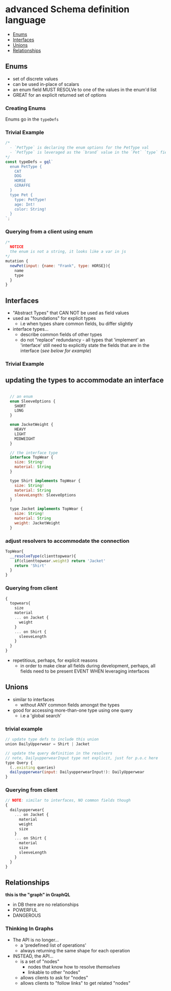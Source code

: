 # advanced Schema definition language

- [Enums](#enums)
- [Interfaces](#interfaces)
- [Unions](#unions)
- [Relationships](#relationships)

## Enums

- set of discrete values
- can be used in-place of scalars
- an enum field MUST RESOLVe to one of the values in the enum'd list
- GREAT for an explicit returned set of options

### Creating Enums

Enums go in the `typeDefs`

### Trivial Example

```js
/*
  - `PetType` is declaring the enum options for the PetType val
  - `PetType` is leveraged as the `brand` value in the `Pet` `type` field value
*/
const typeDefs = gql`
  enum PetType {
    CAT
    DOG
    HORSE
    GIRAFFE
  }
  type Pet {
    type: PetType!
    age: Int!
    color: String!
  }
`;
```

### Querying from a client using enum

```js
/*
  NOTICE
  the enum is not a string, it looks like a var in js
*/
mutation {
  newPet(input: {name: "Frank", type: HORSE}){
    name
    type
  }
}
```

## Interfaces

- "Abstract Types" that CAN NOT be used as field values
- used as "foundations" for explicit types
  - i.e when types share common fields, bu differ slightly
- interface types...
  - describe common fields of other types
  - do not "replace" redundancy - all types that 'implement' an 'interface' still need to explicitly state the fields that are in the interface (_see below for example_)

### Trivial Example

## updating the types to accommodate an interface

```js

  // an enum
  enum SleeveOptions {
    SHORT
    LONG
  }

  enum JacketWeight {
    HEAVY
    LIGHT
    MIDWEIGHT
  }

  // the interface type
  interface TopWear {
    size: String!
    material: String
  }

  type Shirt implements TopWear {
    size: String!
    material: String
    sleeveLength: SleeveOptions
  }

  type Jacket implements TopWear {
    size: String!
    material: String
    weight: JacketWeight
  }

```

### adjust resolvers to accommodate the connection

```js
TopWear{
  __resolveType(clienttopwear){
    if(clienttopwear.weight) return 'Jacket'
    return 'Shirt'
  }
}
```

### Querying from client

```js
{
  topwears{
    size
    material
    ... on Jacket {
      weight
    }
    ... on Shirt {
      sleeveLength
    }
  }
}
```

- repetitious, perhaps, for explicit reasons
  - in order to make clear all fields during development, perhaps, all fields need to be present EVENT WHEN leveraging interfaces

## Unions

- similar to interfaces
  - without ANY common fields amongst the types
- good for accessing more-than-one type using one query
  - i.e a 'global search'

### trivial example

```js
// update type defs to include this union
union DailyUpperwear = Shirt | Jacket

// update the query definition in the resolvers
// note, DailyupperwearInput type not explicit, just for p.o.c here
type Query {
  (..existing queries)
  dailyupperwear(input: DailyupperwearInput!): DailyUpperwear
}

```

### Querying from client

```js
// NOTE: similar to interfaces, NO common fields though
{
  dailyupperwear{
    ... on Jacket {
      material
      weight
      size
    }
    ... on Shirt {
      material
      size
      sleeveLength
    }
  }
}
```

## Relationships

**this is the "graph" in GraphQL**

- in DB there are no relationships
- POWERFUL
- DANGEROUS

### Thinking In Graphs

- The API is no longer...
  - a 'predefined list of operations'
  - always returning the same shape for each operation
- INSTEAD, the API...
  - is a set of "nodes"
    - nodes that know how to resolve _themselves_
    - linkable to other "nodes"
  - allows clients to ask for "nodes"
  - allows clients to "follow links" to get related "nodes"
